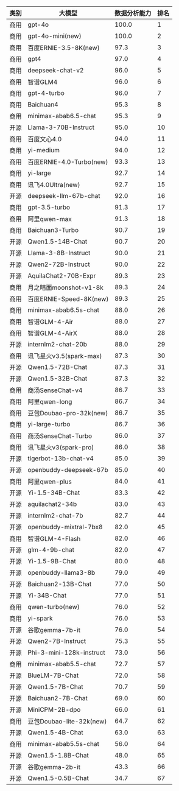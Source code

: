 
| 类别 | 大模型                         | 数据分析能力 | 排名 |
|-----|------------------------------|---------|----|
|商用|gpt-4o|100.0|1|
|商用|gpt-4o-mini(new)|100.0|2|
|商用|百度ERNIE-3.5-8K(new)|97.3|3|
|商用|gpt4|97.0|4|
|商用|deepseek-chat-v2|96.0|5|
|商用|智谱GLM4|96.0|6|
|商用|gpt-4-turbo|96.0|7|
|商用|Baichuan4|95.3|8|
|商用|minimax-abab6.5-chat|95.3|9|
|开源|Llama-3-70B-Instruct|95.0|10|
|商用|百度文心4.0|94.0|11|
|商用|yi-medium|94.0|12|
|商用|百度ERNIE-4.0-Turbo(new)|93.3|13|
|商用|yi-large|92.7|14|
|商用|讯飞4.0Ultra(new)|92.7|15|
|开源|deepseek-llm-67b-chat|92.0|16|
|商用|gpt-3.5-turbo|91.3|17|
|商用|阿里qwen-max|91.3|18|
|商用|Baichuan3-Turbo|90.7|19|
|开源|Qwen1.5-14B-Chat|90.7|20|
|开源|Llama-3-8B-Instruct|90.0|21|
|开源|Qwen2-72B-Instruct|90.0|22|
|开源|AquilaChat2-70B-Expr|89.3|23|
|商用|月之暗面moonshot-v1-8k|89.3|24|
|商用|百度ERNIE-Speed-8K(new)|89.3|25|
|商用|minimax-abab6.5s-chat|88.0|26|
|商用|智谱GLM-4-Air|88.0|27|
|商用|智谱GLM-4-AirX|88.0|28|
|开源|internlm2-chat-20b|88.0|29|
|商用|讯飞星火v3.5(spark-max)|87.3|30|
|开源|Qwen1.5-72B-Chat|87.3|31|
|开源|Qwen1.5-32B-Chat|87.3|32|
|商用|商汤SenseChat-v4|86.7|33|
|商用|阿里qwen-long|86.7|34|
|商用|豆包Doubao-pro-32k(new)|86.7|35|
|商用|yi-large-turbo|86.7|36|
|商用|商汤SenseChat-Turbo|86.0|37|
|商用|讯飞星火v3(spark-pro)|86.0|38|
|开源|tigerbot-13b-chat-v4|85.0|39|
|开源|openbuddy-deepseek-67b|85.0|40|
|商用|阿里qwen-plus|84.0|41|
|开源|Yi-1.5-34B-Chat|83.3|42|
|开源|aquilachat2-34b|83.0|43|
|开源|internlm2-chat-7b|82.7|44|
|开源|openbuddy-mixtral-7bx8|82.0|45|
|商用|智谱GLM-4-Flash|82.0|46|
|开源|glm-4-9b-chat|82.0|47|
|开源|Yi-1.5-9B-Chat|80.0|48|
|开源|openbuddy-llama3-8b|79.0|49|
|开源|Baichuan2-13B-Chat|77.0|50|
|开源|Yi-34B-Chat|77.0|51|
|商用|qwen-turbo(new)|76.0|52|
|商用|yi-spark|76.0|53|
|开源|谷歌gemma-7b-it|76.0|54|
|开源|Qwen2-7B-Instruct|75.3|55|
|开源|Phi-3-mini-128k-instruct|73.0|56|
|商用|minimax-abab5.5-chat|72.7|57|
|开源|BlueLM-7B-Chat|72.0|58|
|开源|Qwen1.5-7B-Chat|70.7|59|
|开源|Baichuan2-7B-Chat|69.0|60|
|开源|MiniCPM-2B-dpo|66.0|61|
|商用|豆包Doubao-lite-32k(new)|64.7|62|
|开源|Qwen1.5-4B-Chat|63.0|63|
|商用|minimax-abab5.5s-chat|56.0|64|
|开源|Qwen1.5-1.8B-Chat|48.0|65|
|开源|谷歌gemma-2b-it|43.3|66|
|开源|Qwen1.5-0.5B-Chat|34.7|67|

